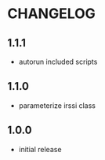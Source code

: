 # CHANGELOG

## 1.1.1
- autorun included scripts

## 1.1.0
- parameterize irssi class

## 1.0.0
- initial release
